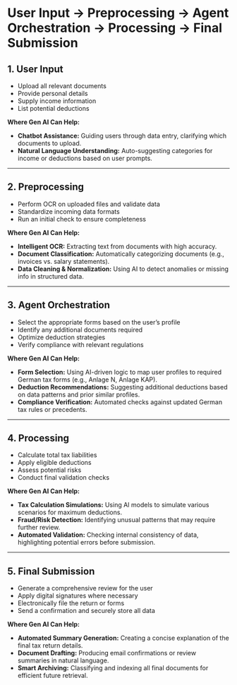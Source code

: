 # User Input → Preprocessing → Agent Orchestration → Processing → Final Submission

## 1. User Input
- Upload all relevant documents  
- Provide personal details  
- Supply income information  
- List potential deductions  

**Where Gen AI Can Help:**
- **Chatbot Assistance:** Guiding users through data entry, clarifying which documents to upload.
- **Natural Language Understanding:** Auto-suggesting categories for income or deductions based on user prompts.

---

## 2. Preprocessing
- Perform OCR on uploaded files and validate data  
- Standardize incoming data formats  
- Run an initial check to ensure completeness  

**Where Gen AI Can Help:**
- **Intelligent OCR:** Extracting text from documents with high accuracy.
- **Document Classification:** Automatically categorizing documents (e.g., invoices vs. salary statements).
- **Data Cleaning & Normalization:** Using AI to detect anomalies or missing info in structured data.

---

## 3. Agent Orchestration
- Select the appropriate forms based on the user’s profile  
- Identify any additional documents required  
- Optimize deduction strategies  
- Verify compliance with relevant regulations  

**Where Gen AI Can Help:**
- **Form Selection:** Using AI-driven logic to map user profiles to required German tax forms (e.g., Anlage N, Anlage KAP).
- **Deduction Recommendations:** Suggesting additional deductions based on data patterns and prior similar profiles.
- **Compliance Verification:** Automated checks against updated German tax rules or precedents.

---

## 4. Processing
- Calculate total tax liabilities  
- Apply eligible deductions  
- Assess potential risks  
- Conduct final validation checks  

**Where Gen AI Can Help:**
- **Tax Calculation Simulations:** Using AI models to simulate various scenarios for maximum deductions.
- **Fraud/Risk Detection:** Identifying unusual patterns that may require further review.
- **Automated Validation:** Checking internal consistency of data, highlighting potential errors before submission.

---

## 5. Final Submission
- Generate a comprehensive review for the user  
- Apply digital signatures where necessary  
- Electronically file the return or forms  
- Send a confirmation and securely store all data  

**Where Gen AI Can Help:**
- **Automated Summary Generation:** Creating a concise explanation of the final tax return details.
- **Document Drafting:** Producing email confirmations or review summaries in natural language.
- **Smart Archiving:** Classifying and indexing all final documents for efficient future retrieval.
